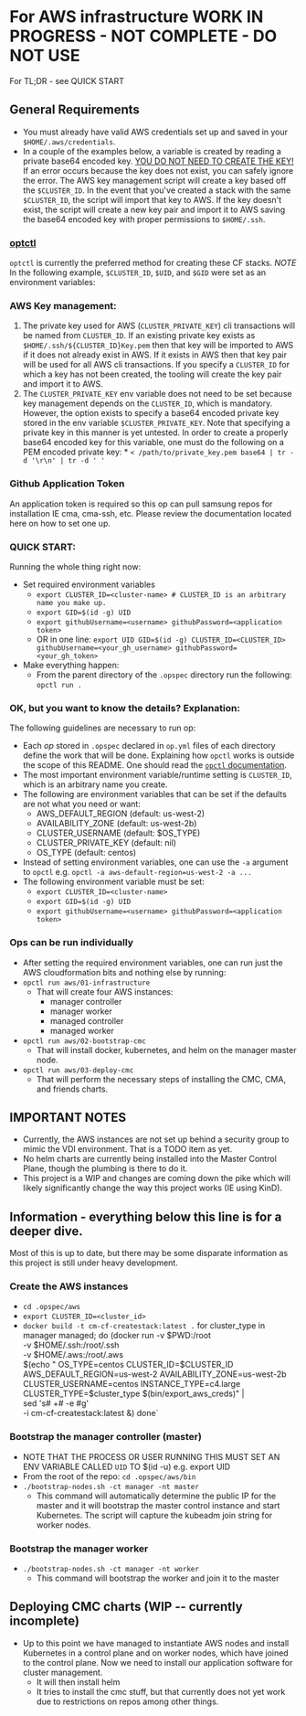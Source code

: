 
# For AWS infrastructure WORK IN PROGRESS - NOT COMPLETE - DO NOT USE
For TL;DR - see QUICK START

## General Requirements
 * You must already have valid AWS credentials set up and saved in your `$HOME/.aws/credentials`.
 * In a couple of the examples below, a variable is created by reading a private base64 encoded key. [YOU DO NOT NEED TO CREATE THE KEY!](#AWS%20Key%20Management) If an error occurs because the key does not exist, you can safely ignore the error. The AWS key management script will create a key based off the `$CLUSTER_ID`. In the event that you've created a stack with the same `$CLUSTER_ID`, the script will import that key to AWS. If the key doesn't exist, the script will create a new key pair and import it to AWS saving the base64 encoded key with proper permissions to `$HOME/.ssh`.

### [optctl](https://opctl.io/docs/getting-started/opctl.html)
`optctl` is currently the preferred method for creating these CF stacks. *NOTE* In the following example, `$CLUSTER_ID`, `$UID`, and `$GID` were set as an environment variables:

### AWS Key management:
  1. The private key used for AWS (`CLUSTER_PRIVATE_KEY`) cli transactions will be named from `CLUSTER_ID`. If an existing private key exists as `$HOME/.ssh/${CLUSTER_ID}Key.pem` then that key will be imported to AWS if it does not already exist in AWS. If it exists in AWS then that key pair will be used for all AWS cli transactions. If you specify a `CLUSTER_ID` for which a key has not been created, the tooling will create the key pair and import it to AWS.
  1. The `CLUSTER_PRIVATE_KEY` env variable does not need to be set because key management depends on the `CLUSTER_ID`, which is mandatory. However, the option exists to specify a base64 encoded private key stored in the env variable `$CLUSTER_PRIVATE_KEY`. Note that specifying a private key in this manner is yet untested. In order to create a properly base64 encoded key for this variable, one must do the following on a PEM encoded private key:
    * `< /path/to/private_key.pem base64 | tr -d '\r\n' | tr -d ' '`

### Github Application Token
An application token is required so this op can pull samsung repos for installation IE cma, cma-ssh, etc. Please review the documentation located here on how to set one up.

### QUICK START:
Running the whole thing right now:
  * Set required environment variables
    * `export CLUSTER_ID=<cluster-name> # CLUSTER_ID is an arbitrary name you make up.`
    * `export GID=$(id -g) UID`
    * `export githubUsername=<username> githubPassword=<application token>`
    * OR in one line: `export UID GID=$(id -g) CLUSTER_ID=<CLUSTER_ID> githubUsername=<your_gh_username> githubPassword=<your_gh_token>`
  * Make everything happen:
    * From the parent directory of the `.opspec` directory run the following:
    `opctl run .`

### OK, but you want to know the details? Explanation:
The following guidelines are necessary to run op:

  * Each _op_ stored in `.opspec` declared in `op.yml` files of each directory define the work that will be done. Explaining how `opctl` works is outside the scope of this README. One should read the [`opctl` documentation](http://opctl.io/documentation).
  * The most important environment variable/runtime setting is `CLUSTER_ID`, which is an arbitrary name you create.
  * The following are environment variables that can be set if the defaults are not what you need or want:
    * AWS_DEFAULT_REGION   (default: us-west-2)
    * AVAILABILITY_ZONE    (default: us-west-2b)
    * CLUSTER_USERNAME     (default: $OS_TYPE)
    * CLUSTER_PRIVATE_KEY  (default: nil)
    * OS_TYPE              (default: centos)
  * Instead of setting environment variables, one can use the `-a` argument to `opctl` e.g. `opctl -a aws-default-region=us-west-2 -a ...`
  * The following environment variable must be set:
    * `export CLUSTER_ID=<cluster-name>`
    * `export GID=$(id -g) UID`
    * `export githubUsername=<username> githubPassword=<application token>`

### Ops can be run individually
  * After setting the required environment variables, one can run just the AWS cloudformation bits and nothing else by running:
  * `opctl run aws/01-infrastructure`
    * That will create four AWS instances:
      * manager controller
      * manager worker
      * managed controller
      * managed worker
  * `opctl run aws/02-bootstrap-cmc`
    * That will install docker, kubernetes, and helm on the manager master node.
  * `opctl run aws/03-deploy-cmc`
    * That will perform the necessary steps of installing the CMC, CMA, and friends charts.

## IMPORTANT NOTES
  * Currently, the AWS instances are not set up behind a security group to mimic the VDI environment. That is a TODO item as yet.
  * No helm charts are currently being installed into the Master Control Plane, though the plumbing is there to do it.
  * This project is a WIP and changes are coming down the pike which will likely significantly change the way this project works (IE using KinD).

## Information - everything below this line is for a deeper dive.
Most of this is up to date, but there may be some disparate information as this project is still under heavy development.

### Create the AWS instances
  * `cd .opspec/aws`
  * `export CLUSTER_ID=<cluster_id>`
  * `docker build -t cm-cf-createstack:latest .`
      for cluster_type in manager managed; do
        (docker run -v $PWD:/root \
                    -v $HOME/.ssh:/root/.ssh \
                    -v $HOME/.aws:/root/.aws \
              $(echo " OS_TYPE=centos
                       CLUSTER_ID=$CLUSTER_ID
                       AWS_DEFAULT_REGION=us-west-2
                       AVAILABILITY_ZONE=us-west-2b
                       CLUSTER_USERNAME=centos
                       INSTANCE_TYPE=c4.large
                       CLUSTER_TYPE=$cluster_type
                       $(bin/export_aws_creds)" | \
                sed 's# \+# -e #g' \
                      -i cm-cf-createstack:latest &)
      done`

### Bootstrap the manager controller (master)
  * NOTE THAT THE PROCESS OR USER RUNNING THIS MUST SET AN ENV VARIABLE CALLED `UID` TO $(id -u) e.g. export UID
  * From the root of the repo: `cd .opspec/aws/bin`
  * `./bootstrap-nodes.sh -ct manager -nt master`
    * This command will automatically determine the public IP for the master and it will bootstrap the master control instance and start Kubernetes. The script will capture the kubeadm join string for worker nodes.

### Bootstrap the manager worker
  * `./bootstrap-nodes.sh -ct manager -nt worker`
    * This command will bootstrap the worker and join it to the master

## Deploying CMC charts (WIP -- currently incomplete)
* Up to this point we have managed to instantiate AWS nodes and install Kubernetes in a control plane and on worker nodes, which have joined to the control plane. Now we need to install our application software for cluster management.
    * It  will then install helm
    * It tries to install the cmc stuff, but that currently does not yet work due to restrictions on repos among other things.

